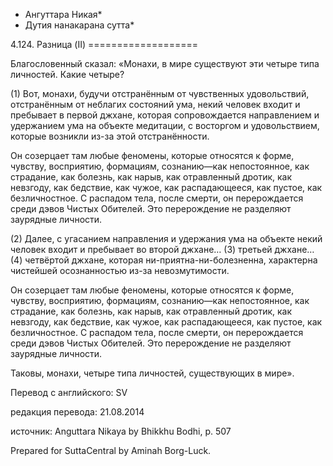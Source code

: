 * Ангуттара Никая*
* Дутия нанакарана сутта*

4\.124\. Разница \(II\)
\=\=\=\=\=\=\=\=\=\=\=\=\=\=\=\=\=\=\=

Благословенный сказал: «Монахи, в мире существуют эти четыре типа личностей\. Какие четыре?

\(1\) Вот, монахи, будучи отстранённым от чувственных удовольствий, отстранённым от неблагих состояний ума, некий человек входит и пребывает в первой джхане, которая сопровождается направлением и удержанием ума на объекте медитации, с восторгом и удовольствием, которые возникли из\-за этой отстранённости\.

Он созерцает там любые феномены, которые относятся к форме, чувству, восприятию, формациям, сознанию—как непостоянное, как страдание, как болезнь, как нарыв, как отравленный дротик, как невзгоду, как бедствие, как чужое, как распадающееся, как пустое, как безличностное\. С распадом тела, после смерти, он перерождается среди дэвов Чистых Обителей\. Это перерождение не разделяют заурядные личности\.

\(2\) Далее, с угасанием направления и удержания ума на объекте некий человек входит и пребывает во второй джхане… \(3\) третьей джхане… \(4\) четвёртой джхане, которая ни\-приятна\-ни\-болезненна, характерна чистейшей осознанностью из\-за невозмутимости\.

Он созерцает там любые феномены, которые относятся к форме, чувству, восприятию, формациям, сознанию—как непостоянное, как страдание, как болезнь, как нарыв, как отравленный дротик, как невзгоду, как бедствие, как чужое, как распадающееся, как пустое, как безличностное\. С распадом тела, после смерти, он перерождается среди дэвов Чистых Обителей\. Это перерождение не разделяют заурядные личности\.

Таковы, монахи, четыре типа личностей, существующих в мире»\.

Перевод с английского: SV

редакция перевода: 21\.08\.2014

источник: Anguttara Nikaya by Bhikkhu Bodhi, p\. 507

Prepared for SuttaCentral by Aminah Borg\-Luck\.